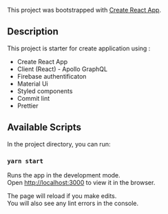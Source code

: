 This project was bootstrapped with [Create React App](https://github.com/facebook/create-react-app).

## Description

This project is starter for create application using :

- Create React App
- Client (React) - Apollo GraphQL
- Firebase authentificaton
- Material Ui
- Styled components
- Commit lint
- Prettier

## Available Scripts

In the project directory, you can run:

### `yarn start`

Runs the app in the development mode.<br />
Open [http://localhost:3000](http://localhost:3000) to view it in the browser.

The page will reload if you make edits.<br />
You will also see any lint errors in the console.
